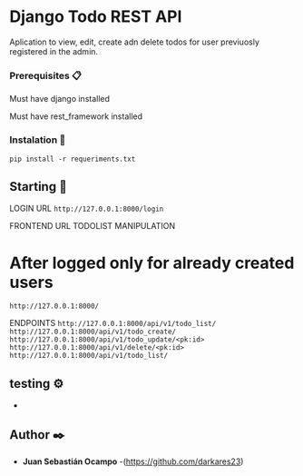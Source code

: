 # Django Todo REST API

Aplication to view, edit, create adn delete todos for user previuosly registered in the admin.

### Prerequisites 📋

Must have django installed

Must have rest_framework installed


### Instalation 🔧

```
pip install -r requeriments.txt
```
## Starting 🚀



LOGIN URL
`http://127.0.0.1:8000/login`

FRONTEND URL TODOLIST MANIPULATION
# After logged only for already created users
`http://127.0.0.1:8000/`

ENDPOINTS
`http://127.0.0.1:8000/api/v1/todo_list/`
`http://127.0.0.1:8000/api/v1/todo_create/`
`http://127.0.0.1:8000/api/v1/todo_update/<pk:id>`
`http://127.0.0.1:8000/api/v1/delete/<pk:id>`
`http://127.0.0.1:8000/api/v1/todo_list/`
## testing ⚙️

-

## Author ✒️

* **Juan Sebastián Ocampo** -(https://github.com/darkares23)

